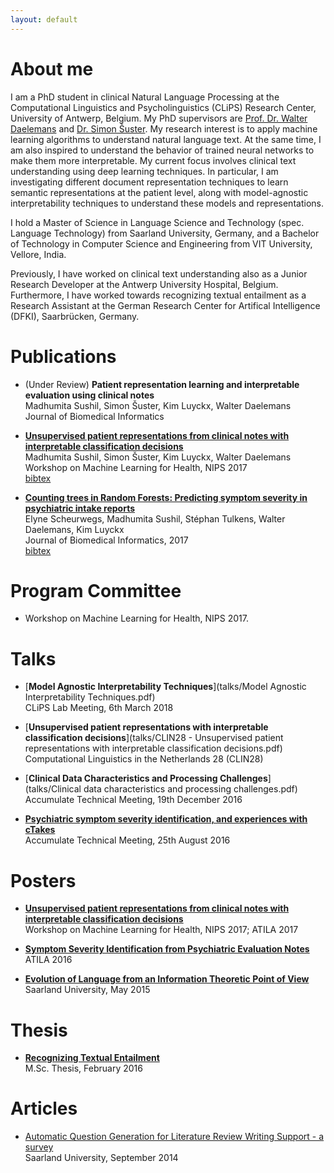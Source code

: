 ```yaml
---
layout: default
---
```


# About me

I am a PhD student in clinical Natural Language Processing at the Computational Linguistics and Psycholinguistics (CLiPS) Research Center, University of Antwerp, Belgium. My PhD supervisors are [Prof. Dr. Walter Daelemans](https://www.clips.uantwerpen.be/~walter/) and [Dr. Simon Šuster](http://simonsuster.github.io/). My research interest is to apply machine learning algorithms to understand natural language text. At the same time, I am also inspired to understand the behavior of trained neural networks to make them more interpretable. My current focus involves clinical text understanding using deep learning techniques. In particular, I am investigating different document representation techniques to learn semantic representations at the patient level, along with model-agnostic interpretability techniques to understand these models and representations.

I hold a Master of Science in Language Science and Technology (spec. Language Technology) from Saarland University, Germany, and a Bachelor of Technology in Computer Science and Engineering from VIT University, Vellore, India.

Previously, I have worked on clinical text understanding also as a Junior Research Developer at the Antwerp University Hospital, Belgium. Furthermore, I have worked towards recognizing textual entailment as a Research Assistant at the German Research Center for Artifical Intelligence (DFKI), Saarbrücken, Germany.

# Publications

* (Under Review) **Patient representation learning and interpretable evaluation using clinical notes** <br/>
Madhumita Sushil, Simon Šuster, Kim Luyckx, Walter Daelemans <br/>
Journal of Biomedical Informatics <br/>

* [**Unsupervised patient representations from clinical notes with interpretable classification decisions**](https://arxiv.org/abs/1711.05198) <br/>
Madhumita Sushil, Simon Šuster, Kim Luyckx, Walter Daelemans <br/>
Workshop on Machine Learning for Health, NIPS 2017 <br/>
[bibtex](papers/bibtex/patientrep_ml4h.bib)

* [**Counting trees in Random Forests: Predicting symptom severity in psychiatric intake reports**](https://www.sciencedirect.com/science/article/pii/S1532046417301302) <br/>
Elyne Scheurwegs, Madhumita Sushil, Stéphan Tulkens, Walter Daelemans, Kim Luyckx <br/>
Journal of Biomedical Informatics, 2017 <br/>
[bibtex](papers/bibtex/rdoc_jbi.bib)

# Program Committee

* Workshop on Machine Learning for Health, NIPS 2017.

# Talks

* [**Model Agnostic Interpretability Techniques**](talks/Model Agnostic Interpretability Techniques.pdf) <br/>
CLiPS Lab Meeting, 6th March 2018

* [**Unsupervised patient representations with interpretable classification decisions**](talks/CLIN28 - Unsupervised patient representations with interpretable classification decisions.pdf) <br/>
Computational Linguistics in the Netherlands 28 (CLIN28) <br/>

* [**Clinical Data Characteristics and Processing Challenges**](talks/Clinical data characteristics and processing challenges.pdf) <br/>
Accumulate Technical Meeting, 19th December 2016

* [**Psychiatric symptom severity identification, and experiences with cTakes**](talks/Accumulate-25thAug2016.pdf) <br/>
Accumulate Technical Meeting, 25th August 2016

# Posters

* [**Unsupervised patient representations from clinical notes with interpretable classification decisions**](posters/ml4h2017.pdf) <br/>
Workshop on Machine Learning for Health, NIPS 2017; ATILA 2017

* [**Symptom Severity Identification from Psychiatric Evaluation Notes**](posters/atila2017.pdf) <br/>
ATILA 2016

* [**Evolution of Language from an Information Theoretic Point of View**](posters/info_theory.pdf) <br/>
Saarland University, May 2015

# Thesis
* [**Recognizing Textual Entailment**](thesis/MSc_Thesis.pdf) <br/>
M.Sc. Thesis, February 2016

# Articles
* [Automatic Question Generation for Literature Review Writing Support - a survey](articles/termPaper.pdf) <br/>
Saarland University, September 2014

